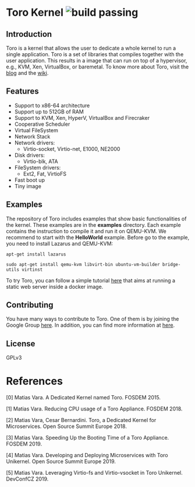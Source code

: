# Toro Kernel ![build passing](https://api.travis-ci.org/torokernel/torokernel.svg?branch=master)

## Introduction

Toro is a kernel that allows the user to dedicate a whole kernel to run a single application. Toro is a set of libraries that compiles together with the user application. This results in a image that can run on top of a hypervisor, e.g., KVM, Xen, VirtualBox, or baremetal. To know more about Toro, visit the [blog](http://www.torokernel.io) and the [wiki](https://github.com/MatiasVara/torokernel/wiki).

## Features

* Support to x86-64 architecture
* Support up to 512GB of RAM
* Support to KVM, Xen, HyperV, VirtualBox and Firecraker
* Cooperative Scheduler
* Virtual FileSystem
* Network Stack
* Network drivers:
  - Virtio-socket, Virtio-net, E1000, NE2000
* Disk drivers:
  - Virtio-blk, ATA
* FileSystem drivers:
  - Ext2, Fat, VirtioFS
* Fast boot up
* Tiny image

## Examples

The repository of Toro includes examples that show basic functionalities of the kernel. These examples are in the **examples** directory. Each example contains the instruction to compile it and run it on QEMU-KVM. We recommend to start with the **HelloWorld** example. Before go to the example, you need to install Lazarus and QEMU-KVM:

`apt-get install lazarus`

`sudo apt-get install qemu-kvm libvirt-bin ubuntu-vm-builder bridge-utils virtinst`

To try Toro, you can follow a simple tutorial [here](https://github.com/mesarpe/torokernel-docker-qemu-webservices) that aims at running a static web server inside a docker image. 

## Contributing

You have many ways to contribute to Toro. One of them is by joining the Google Group [here](https://groups.google.com/forum/#!forum/torokernel). In addition, you can find more information at [here](
https://github.com/MatiasVara/torokernel/wiki/How-to-Contribute).

## License

GPLv3

# References

[0] Matias Vara. A Dedicated Kernel named Toro. FOSDEM 2015.

[1] Matias Vara. Reducing CPU usage of a Toro Appliance. FOSDEM 2018.

[2] Matias Vara, Cesar Bernardini. Toro, a Dedicated Kernel for Microservices. Open Source Summit Europe 2018.

[3] Matias Vara. Speeding Up the Booting Time of a Toro Appliance. FOSDEM 2019.

[4] Matias Vara. Developing and Deploying Microservices with Toro Unikernel. Open Source Summit Europe 2019.

[5] Matias Vara. Leveraging Virtio-fs and Virtio-vsocket in Toro Unikernel. DevConfCZ 2019.
